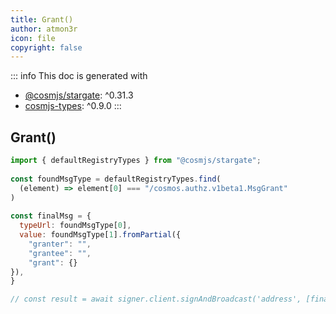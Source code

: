 ```yaml
---
title: Grant()
author: atmon3r
icon: file
copyright: false
---
```


::: info
This doc is generated with 
- [@cosmjs/stargate](https://www.npmjs.com/package/@cosmjs/stargate): ^0.31.3
- [cosmjs-types](https://www.npmjs.com/package/cosmjs-types): ^0.9.0
:::
  
## Grant()
 
```js
import { defaultRegistryTypes } from "@cosmjs/stargate";
 
const foundMsgType = defaultRegistryTypes.find(
  (element) => element[0] === "/cosmos.authz.v1beta1.MsgGrant"
)
  
const finalMsg = {
  typeUrl: foundMsgType[0],
  value: foundMsgType[1].fromPartial({
    "granter": "",
    "grantee": "",
    "grant": {}
}),
}

// const result = await signer.client.signAndBroadcast('address', [finalMsg], "auto", "")
 
```
   
